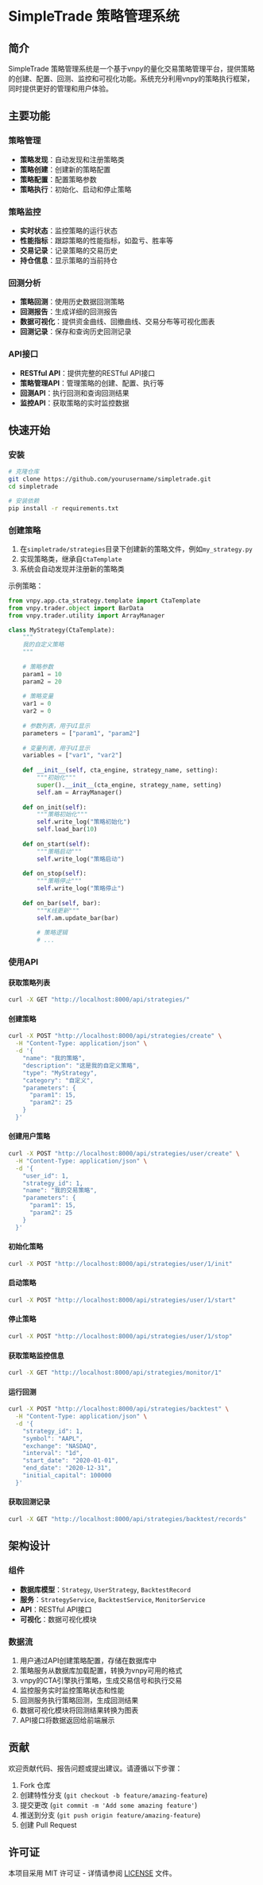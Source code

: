 # SimpleTrade 策略管理系统

## 简介

SimpleTrade 策略管理系统是一个基于vnpy的量化交易策略管理平台，提供策略的创建、配置、回测、监控和可视化功能。系统充分利用vnpy的策略执行框架，同时提供更好的管理和用户体验。

## 主要功能

### 策略管理

- **策略发现**：自动发现和注册策略类
- **策略创建**：创建新的策略配置
- **策略配置**：配置策略参数
- **策略执行**：初始化、启动和停止策略

### 策略监控

- **实时状态**：监控策略的运行状态
- **性能指标**：跟踪策略的性能指标，如盈亏、胜率等
- **交易记录**：记录策略的交易历史
- **持仓信息**：显示策略的当前持仓

### 回测分析

- **策略回测**：使用历史数据回测策略
- **回测报告**：生成详细的回测报告
- **数据可视化**：提供资金曲线、回撤曲线、交易分布等可视化图表
- **回测记录**：保存和查询历史回测记录

### API接口

- **RESTful API**：提供完整的RESTful API接口
- **策略管理API**：管理策略的创建、配置、执行等
- **回测API**：执行回测和查询回测结果
- **监控API**：获取策略的实时监控数据

## 快速开始

### 安装

```bash
# 克隆仓库
git clone https://github.com/yourusername/simpletrade.git
cd simpletrade

# 安装依赖
pip install -r requirements.txt
```

### 创建策略

1. 在`simpletrade/strategies`目录下创建新的策略文件，例如`my_strategy.py`
2. 实现策略类，继承自`CtaTemplate`
3. 系统会自动发现并注册新的策略类

示例策略：

```python
from vnpy.app.cta_strategy.template import CtaTemplate
from vnpy.trader.object import BarData
from vnpy.trader.utility import ArrayManager

class MyStrategy(CtaTemplate):
    """
    我的自定义策略
    """
    
    # 策略参数
    param1 = 10
    param2 = 20
    
    # 策略变量
    var1 = 0
    var2 = 0
    
    # 参数列表，用于UI显示
    parameters = ["param1", "param2"]
    
    # 变量列表，用于UI显示
    variables = ["var1", "var2"]
    
    def __init__(self, cta_engine, strategy_name, setting):
        """初始化"""
        super().__init__(cta_engine, strategy_name, setting)
        self.am = ArrayManager()
    
    def on_init(self):
        """策略初始化"""
        self.write_log("策略初始化")
        self.load_bar(10)
    
    def on_start(self):
        """策略启动"""
        self.write_log("策略启动")
    
    def on_stop(self):
        """策略停止"""
        self.write_log("策略停止")
    
    def on_bar(self, bar):
        """K线更新"""
        self.am.update_bar(bar)
        
        # 策略逻辑
        # ...
```

### 使用API

#### 获取策略列表

```bash
curl -X GET "http://localhost:8000/api/strategies/"
```

#### 创建策略

```bash
curl -X POST "http://localhost:8000/api/strategies/create" \
  -H "Content-Type: application/json" \
  -d '{
    "name": "我的策略",
    "description": "这是我的自定义策略",
    "type": "MyStrategy",
    "category": "自定义",
    "parameters": {
      "param1": 15,
      "param2": 25
    }
  }'
```

#### 创建用户策略

```bash
curl -X POST "http://localhost:8000/api/strategies/user/create" \
  -H "Content-Type: application/json" \
  -d '{
    "user_id": 1,
    "strategy_id": 1,
    "name": "我的交易策略",
    "parameters": {
      "param1": 15,
      "param2": 25
    }
  }'
```

#### 初始化策略

```bash
curl -X POST "http://localhost:8000/api/strategies/user/1/init"
```

#### 启动策略

```bash
curl -X POST "http://localhost:8000/api/strategies/user/1/start"
```

#### 停止策略

```bash
curl -X POST "http://localhost:8000/api/strategies/user/1/stop"
```

#### 获取策略监控信息

```bash
curl -X GET "http://localhost:8000/api/strategies/monitor/1"
```

#### 运行回测

```bash
curl -X POST "http://localhost:8000/api/strategies/backtest" \
  -H "Content-Type: application/json" \
  -d '{
    "strategy_id": 1,
    "symbol": "AAPL",
    "exchange": "NASDAQ",
    "interval": "1d",
    "start_date": "2020-01-01",
    "end_date": "2020-12-31",
    "initial_capital": 100000
  }'
```

#### 获取回测记录

```bash
curl -X GET "http://localhost:8000/api/strategies/backtest/records"
```

## 架构设计

### 组件

- **数据库模型**：`Strategy`, `UserStrategy`, `BacktestRecord`
- **服务**：`StrategyService`, `BacktestService`, `MonitorService`
- **API**：RESTful API接口
- **可视化**：数据可视化模块

### 数据流

1. 用户通过API创建策略配置，存储在数据库中
2. 策略服务从数据库加载配置，转换为vnpy可用的格式
3. vnpy的CTA引擎执行策略，生成交易信号和执行交易
4. 监控服务实时监控策略状态和性能
5. 回测服务执行策略回测，生成回测结果
6. 数据可视化模块将回测结果转换为图表
7. API接口将数据返回给前端展示

## 贡献

欢迎贡献代码、报告问题或提出建议。请遵循以下步骤：

1. Fork 仓库
2. 创建特性分支 (`git checkout -b feature/amazing-feature`)
3. 提交更改 (`git commit -m 'Add some amazing feature'`)
4. 推送到分支 (`git push origin feature/amazing-feature`)
5. 创建 Pull Request

## 许可证

本项目采用 MIT 许可证 - 详情请参阅 [LICENSE](LICENSE) 文件。
